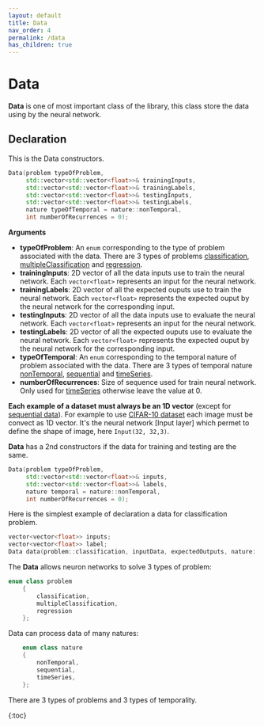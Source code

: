 ```yaml
---
layout: default
title: Data
nav_order: 4
permalink: /data
has_children: true
---
```

# Data
**Data** is one of most important class of the library, this class store the data using by the neural network.

## Declaration
This is the Data constructors.
```cpp
Data(problem typeOfProblem,
     std::vector<std::vector<float>>& trainingInputs,
     std::vector<std::vector<float>>& trainingLabels,
     std::vector<std::vector<float>>& testingInputs,
     std::vector<std::vector<float>>& testingLabels,
     nature typeOfTemporal = nature::nonTemporal,
     int numberOfRecurrences = 0);
```
**Arguments**
* **typeOfProblem**: An `enum` corresponding to the type of problem associated with the data. There are 3 types of problems [classification]({{site.baseurl}}/data/classification.html), [multipleClassification]({{site.baseurl}}/data/multiple_classification.html) and [regression]({{site.baseurl}}/data/regression.html).
 * **trainingInputs**: 2D vector of all the data inputs use to train the neural network. Each `vector<float>` represents an input for the neural network. 
 * **trainingLabels**: 2D vector of all the expected ouputs use to train the neural network. Each `vector<float>` represents the expected ouput by the neural network for the corresponding input.
 * **testingInputs**: 2D vector of all the data inputs use to evaluate the neural network. Each `vector<float>` represents an input for the neural network.
 * **testingLabels**: 2D vector of all the expected ouputs use to evaluate the neural network. Each `vector<float>` represents the expected ouput by the neural network for the corresponding input.
 * **typeOfTemporal**: An `enum` corresponding to the temporal nature of problem associated with the data. There are 3 types of temporal nature [nonTemporal]({{site.baseurl}}/data/non_temporal.html), [sequential]({{site.baseurl}}/data/sequential.html) and [timeSeries]({{site.baseurl}}/data/time_series.html).
 * **numberOfRecurrences**: Size of sequence used for train neural network. Only used for [timeSeries]({{site.baseurl}}/data/time_series.html) otherwise leave the value at 0.

**Each example of a  dataset must always be an 1D vector** (except for [sequential data]({{site.baseurl}}/data/sequential.html)). For example to use [CIFAR-10 dataset]({{site.baseurl}}/examples/CIFAR-10.html) each image must be convect as 1D vector. It's the neural network [Input layer] which permet to define the shape of image, here `Input(32, 32,3)`.

**Data** has a 2nd constructors if the data for training and testing are the same.
```cpp
Data(problem typeOfProblem,
     std::vector<std::vector<float>>& inputs,
     std::vector<std::vector<float>>& labels,
     nature temporal = nature::nonTemporal,
     int numberOfRecurrences = 0);
```

Here is the simplest example of declaration a data for classification problem. 
```cpp
vector<vector<float>> inputs;
vector<vector<float>> label;
Data data(problem::classification, inputData, expectedOutputs, nature::nonTemporal);
```

The **Data** allows neuron networks to solve 3 types of problem:
```cpp
enum class problem
    {
        classification,
        multipleClassification,
        regression
    };
```

Data can process data of many natures:
```cpp
    enum class nature
    {
        nonTemporal,
        sequential,
        timeSeries,
    };
```
There are 3 types of problems and 3 types of temporality.


{:toc}

